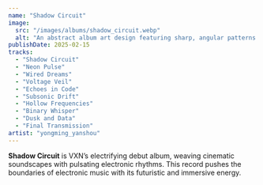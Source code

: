 ```yaml
---
name: "Shadow Circuit"
image:
  src: "/images/albums/shadow_circuit.webp"
  alt: "An abstract album art design featuring sharp, angular patterns resembling circuit boards with glowing yellow accents against a deep black background, evoking a futuristic and intense aesthetic."
publishDate: 2025-02-15
tracks:
  - "Shadow Circuit"
  - "Neon Pulse"
  - "Wired Dreams"
  - "Voltage Veil"
  - "Echoes in Code"
  - "Subsonic Drift"
  - "Hollow Frequencies"
  - "Binary Whisper"
  - "Dusk and Data"
  - "Final Transmission"
artist: "yongming_yanshou"
---
```


**Shadow Circuit** is VXN’s electrifying debut album, weaving cinematic soundscapes with pulsating electronic rhythms. This record pushes the boundaries of electronic music with its futuristic and immersive energy.
